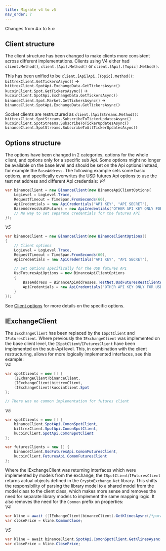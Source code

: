 ```yaml
---
title: Migrate v4 to v5
nav_order: 7
---
```


Changes from 4.x to 5.x:

## Client structure
The client structure has been changed to make clients more consistent across different implementations. Clients using V4 either had `client.Method()`, `client.[Api].Method()` or `client.[Api].[Topic].Method()`.  

This has been unified to be `client.[Api]Api.[Topic].Method()`:  
`bittrexClient.GetTickersAsync()` -> `bittrexClient.SpotApi.ExchangeData.GetTickersAsync()`  
`kucoinClient.Spot.GetTickersAsync()` -> `kucoinClient.SpotApi.ExchangeData.GetTickersAsync()`  
`binanceClient.Spot.Market.GetTickersAsync()` -> `binanceClient.SpotApi.ExchangeData.GetTickersAsync()`  

Socket clients are restructured as `client.[Api]Streams.Method()`:
`bittrexClient.SpotStreams.SubscribeToTickerUpdatesAsync()`  
`kucoinClient.SpotStreams.SubscribeToTickerUpdatesAsync()`  
`binanceClient.SpotStreams.SubscribeToAllTickerUpdatesAsync()`  


## Options structure
The options have been changed in 2 categories, options for the whole client, and options only for a specific sub Api. Some options might no longer be available on the base level and should be set on the Api options instead, for example the `BaseAddress`. 
The following example sets some basic options, and specifically overwrites the USD futures Api options to use the test net address and different Api credentials:
*V4*
````C#
var binanceClient = new BinanceClient(new BinanceApiClientOptions{
	LogLevel = LogLevel.Trace,
	RequestTimeout = TimeSpan.FromSeconds(60),
	ApiCredentials = new ApiCredentials("API KEY", "API SECRET"),
	BaseAddressUsdtFutures = new ApiCredentials("OTHER API KEY ONLY FOR USD FUTURES", "OTHER API SECRET ONLY FOR USD FUTURES")
	// No way to set separate credentials for the futures API
});
````

*V5*
````C#
var binanceClient = new BinanceClient(new BinanceClientOptions()
{
	// Client options
	LogLevel = LogLevel.Trace,
	RequestTimeout = TimeSpan.FromSeconds(60),
	ApiCredentials = new ApiCredentials("API KEY", "API SECRET"),
	
	// Set options specifically for the USD futures API
	UsdFuturesApiOptions = new BinanceApiClientOptions
	{
		BaseAddress = BinanceApiAddresses.TestNet.UsdFuturesRestClientAddress,
		ApiCredentials = new ApiCredentials("OTHER API KEY ONLY FOR USD FUTURES", "OTHER API SECRET ONLY FOR USD FUTURES")
	}
});
````
See [Client options](https://github.com/JKorf/CryptoExchange.Net/wiki/Options) for more details on the specific options.

## IExchangeClient
The `IExchangeClient` has been replaced by the `ISpotClient` and `IFuturesClient`. Where previously the `IExchangeClient` was implemented on the base client level, the `ISpotClient`/`IFuturesClient` have been implemented on the sub-Api level.
This, in combination with the client restructuring, allows for more logically implemented interfaces, see this example:  
*V4*
````C#
var spotClients = new [] {
	(IExhangeClient)binanceClient,
	(IExchangeClient)bittrexClient,
	(IExchangeClient)kucoinClient.Spot
};

// There was no common implementation for futures client
````

*V5*
````C#
var spotClients = new [] {
	binanceClient.SpotApi.ComonSpotClient,
	bittrexClient.SpotApi.ComonSpotClient,
	kucoinClient.SpotApi.ComonSpotClient
};

var futuresClients = new [] {
	binanceClient.UsdFuturesApi.ComonFuturesClient,
	kucoinClient.FuturesApi.ComonFuturesClient
};
````

Where the IExchangeClient was returning interfaces which were implemented by models from the exchange, the `ISpotClient`/`IFuturesClient` returns actual objects defined in the `CryptoExchange.Net` library. This shifts the responsibility of parsing 
the library model to a shared model from the model class to the client class, which makes more sense and removes the need for separate library models to implement the same mapping logic. It also removes the need for the `Common` prefix on properties:  
*V4*
````C#
var kline = await ((IExhangeClient)binanceClient).GetKlinesAysnc(/*params*/);
var closePrice = kline.CommonClose;
````

*V5*
````C#
var kline = await binanceClient.SpotApi.ComonSpotClient.GetKlinesAysnc(/*params*/);
var closePrice = kline.ClosePrice;
````

